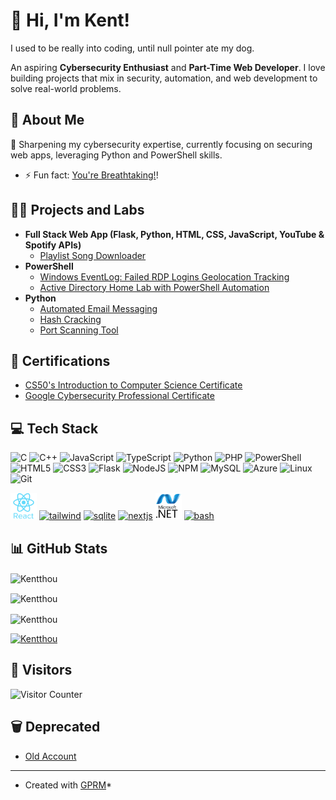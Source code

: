 # 👋 Hi, I'm Kent!

I used to be really into coding, until null pointer ate my dog.

An aspiring **Cybersecurity Enthusiast** and **Part-Time Web Developer**. I love building projects that mix in security, automation, and web development to solve real-world problems.

<!--
- 🔭 I’m currently working on innovative cybersecurity and web development projects.
- 👯 I’m looking to collaborate on open-source cybersecurity tools or web apps.
- 📫 Reach me via [#](#).
-->
## 🚀 About Me
🌱 Sharpening my cybersecurity expertise, currently focusing on securing web apps, leveraging Python and PowerShell skills.
- ⚡ Fun fact: [You're Breathtaking!](https://youareawesome.netlify.app/)!


## 👨‍💻 Projects and Labs
- **Full Stack Web App (Flask, Python, HTML, CSS, JavaScript, YouTube & Spotify APIs)**
  - [Playlist Song Downloader](#)
- **PowerShell**
  - [Windows EventLog: Failed RDP Logins Geolocation Tracking](#)
  - [Active Directory Home Lab with PowerShell Automation](#)
- **Python**
  - [Automated Email Messaging](#)
  - [Hash Cracking](#)
  - [Port Scanning Tool](#)

## 📄 Certifications
- [CS50's Introduction to Computer Science Certificate](https://iili.io/J7MgKHQ.png)
- [Google Cybersecurity Professional Certificate](https://coursera.org/share/18a9aabae0178a6aec46071c4e77a139)

## 💻 Tech Stack
![C](https://img.shields.io/badge/c-%2300599C.svg?style=for-the-badge&logo=c&logoColor=white) ![C++](https://img.shields.io/badge/c++-%2300599C.svg?style=for-the-badge&logo=c%2B%2B&logoColor=white) ![JavaScript](https://img.shields.io/badge/javascript-%23323330.svg?style=for-the-badge&logo=javascript&logoColor=%23F7DF1E) ![TypeScript](https://img.shields.io/badge/typescript-%23007ACC.svg?style=for-the-badge&logo=typescript&logoColor=white) ![Python](https://img.shields.io/badge/python-3670A0?style=for-the-badge&logo=python&logoColor=ffdd54) ![PHP](https://img.shields.io/badge/php-%23777BB4.svg?style=for-the-badge&logo=php&logoColor=white) ![PowerShell](https://img.shields.io/badge/PowerShell-%235391FE.svg?style=for-the-badge&logo=powershell&logoColor=white) ![HTML5](https://img.shields.io/badge/html5-%23E34F26.svg?style=for-the-badge&logo=html5&logoColor=white) ![CSS3](https://img.shields.io/badge/css3-%231572B6.svg?style=for-the-badge&logo=css3&logoColor=white) ![Flask](https://img.shields.io/badge/flask-%23000.svg?style=for-the-badge&logo=flask&logoColor=white) ![NodeJS](https://img.shields.io/badge/node.js-6DA55F?style=for-the-badge&logo=node.js&logoColor=white) ![NPM](https://img.shields.io/badge/NPM-%23CB3837.svg?style=for-the-badge&logo=npm&logoColor=white) ![MySQL](https://img.shields.io/badge/mysql-4479A1.svg?style=for-the-badge&logo=mysql&logoColor=white) ![Azure](https://img.shields.io/badge/azure-%230072C6.svg?style=for-the-badge&logo=microsoftazure&logoColor=white) ![Linux](https://img.shields.io/badge/Linux-FCC624?style=for-the-badge&logo=linux&logoColor=black) ![Git](https://img.shields.io/badge/git-%23F05033.svg?style=for-the-badge&logo=git&logoColor=white)

<p>
  <a target="_blank" href="https://raw.githubusercontent.com/devicons/devicon/master/icons/react/react-original-wordmark.svg"><img src="https://raw.githubusercontent.com/devicons/devicon/master/icons/react/react-original-wordmark.svg" alt="react" width="42" height="42" /></a>
  <a target="_blank" href="https://www.vectorlogo.zone/logos/tailwindcss/tailwindcss-icon.svg"><img src="https://www.vectorlogo.zone/logos/tailwindcss/tailwindcss-icon.svg" alt="tailwind" width="42" height="42" /></a>
  <a target="_blank" href="https://www.vectorlogo.zone/logos/sqlite/sqlite-icon.svg"><img src="https://www.vectorlogo.zone/logos/sqlite/sqlite-icon.svg" alt="sqlite" width="42" height="42" /></a>
  <a target="_blank" href="https://cdn.worldvectorlogo.com/logos/nextjs-2.svg"><img src="https://cdn.worldvectorlogo.com/logos/nextjs-2.svg" alt="nextjs" width="42" height="42" /></a>
  <a target="_blank" href="https://raw.githubusercontent.com/devicons/devicon/master/icons/dot-net/dot-net-original-wordmark.svg"><img src="https://raw.githubusercontent.com/devicons/devicon/master/icons/dot-net/dot-net-original-wordmark.svg" alt="dotnet" width="42" height="42" /></a>
  <a target="_blank" href="https://www.vectorlogo.zone/logos/gnu_bash/gnu_bash-icon.svg"><img src="https://www.vectorlogo.zone/logos/gnu_bash/gnu_bash-icon.svg" alt="bash" width="42" height="42" /></a>
</p>

## 📊 GitHub Stats
<p><img align="center" src="https://github-readme-stats.vercel.app/api?username=Kentthou&show_icons=true&locale=en" alt="Kentthou" /></p>
<p><img align="center" src="https://github-readme-streak-stats.herokuapp.com/?user=Kentthou&" alt="Kentthou" /></p>
<p><img align="center" src="https://github-readme-stats.vercel.app/api/top-langs?username=Kentthou&show_icons=true&locale=en&layout=compact" alt="Kentthou" /></p>
<p><a href="https://github.com/ryo-ma/github-profile-trophy"><img src="https://github-profile-trophy.vercel.app/?username=Kentthou" alt="Kentthou" /></a></p>

## 👀 Visitors
<p><img src="https://visitcount.itsvg.in/api?id=Kentthou&label=Profile%20Views&color=0&icon=0&pretty=true" alt="Visitor Counter" /></p>

## 🗑️ Deprecated
- [Old Account](https://github.com/KentFiller)

---
* Created with [GPRM](https://gprm.itsvg.in)*
